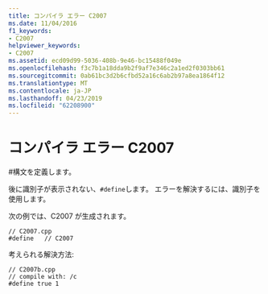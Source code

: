 ```yaml
---
title: コンパイラ エラー C2007
ms.date: 11/04/2016
f1_keywords:
- C2007
helpviewer_keywords:
- C2007
ms.assetid: ecd09d99-5036-408b-9e46-bc15488f049e
ms.openlocfilehash: f3c7b1a18dda9b2f9af7e346c2a1ed2f0303bb61
ms.sourcegitcommit: 0ab61bc3d2b6cfbd52a16c6ab2b97a8ea1864f12
ms.translationtype: MT
ms.contentlocale: ja-JP
ms.lasthandoff: 04/23/2019
ms.locfileid: "62208900"
---
```

# <a name="compiler-error-c2007"></a>コンパイラ エラー C2007

\#構文を定義します。

後に識別子が表示されない、`#define`します。 エラーを解決するには、識別子を使用します。

次の例では、C2007 が生成されます。

```
// C2007.cpp
#define   // C2007
```

考えられる解決方法:

```
// C2007b.cpp
// compile with: /c
#define true 1
```